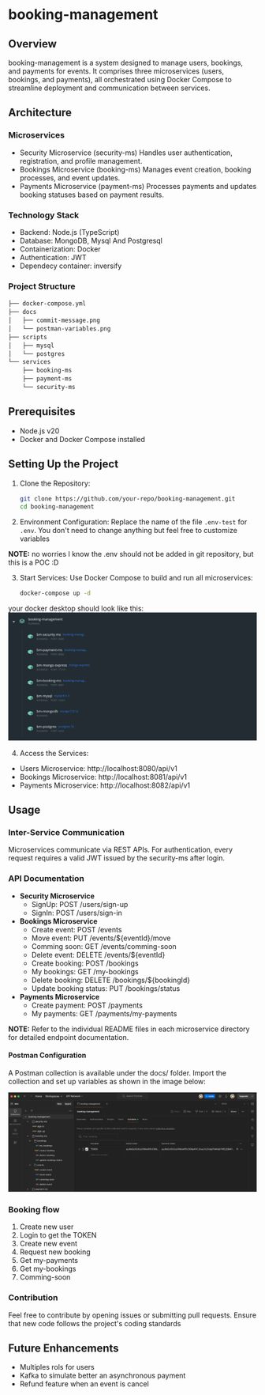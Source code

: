 # booking-management

## Overview
booking-management is a system designed to manage users, bookings, and payments for events. It comprises three microservices (users, bookings, and payments), all orchestrated using Docker Compose to streamline deployment and communication between services.

## Architecture

### Microservices
* Security Microservice (security-ms) Handles user authentication, registration, and profile management.
* Bookings Microservice (booking-ms) Manages event creation, booking processes, and event updates.
* Payments Microservice (payment-ms) Processes payments and updates booking statuses based on payment results.

### Technology Stack
* Backend: Node.js (TypeScript)
* Database: MongoDB, Mysql And Postgresql
* Containerization: Docker
* Authentication: JWT
* Dependecy container: inversify

### Project Structure

```bash
├── docker-compose.yml
├── docs
│   ├── commit-message.png
│   └── postman-variables.png
├── scripts
│   ├── mysql
│   └── postgres
└── services
    ├── booking-ms
    ├── payment-ms
    └── security-ms
```

## Prerequisites
* Node.js v20
* Docker and Docker Compose installed

## Setting Up the Project

1. Clone the Repository:

    ```bash
    git clone https://github.com/your-repo/booking-management.git
    cd booking-management
    ```

2. Environment Configuration:
Replace the name of the file `.env-test` for `.env`. You don't need to change anything but feel free to customize variables

**NOTE:** no worries I know the .env should not be added in git repository, but this is a POC :D

3. Start Services:
Use Docker Compose to build and run all microservices:

    ```bash
    docker-compose up -d
    ```

your docker desktop should look like this:
![docker-compose](./docs/docker-compose.png)

4. Access the Services:

* Users Microservice: http://localhost:8080/api/v1
* Bookings Microservice: http://localhost:8081/api/v1
* Payments Microservice: http://localhost:8082/api/v1

## Usage 

### Inter-Service Communication
Microservices communicate via REST APIs. For authentication, every request requires a valid JWT issued by the security-ms after login.

### API Documentation
* **Security Microservice**
    * SignUp: POST /users/sign-up
    * SignIn: POST /users/sign-in
* **Bookings Microservice**
    * Create event: POST /events
    * Move event: PUT /events/${eventId}/move
    * Comming soon: GET /events/comming-soon
    * Delete event: DELETE /events/${eventId}
    * Create booking: POST /bookings
    * My bookings: GET /my-bookings
    * Delete booking: DELETE /bookings/${bookingId}
    * Update booking status: PUT /bookings/status
* **Payments Microservice**
    * Create payment: POST /payments
    * My payments: GET /payments/my-payments

**NOTE:** Refer to the individual README files in each microservice directory for detailed endpoint documentation.

#### Postman Configuration
A Postman collection is available under the docs/ folder. Import the collection and set up variables as shown in the image below:

![postman-variables](./docs/postman-variables.png)

### Booking flow

1. Create new user
2. Login to get the TOKEN
3. Create new event
4. Request new booking
5. Get my-payments
6. Get my-bookings
7. Comming-soon


### Contribution
Feel free to contribute by opening issues or submitting pull requests. Ensure that new code follows the project's coding standards

## Future Enhancements

* Multiples rols for users
* Kafka to simulate better an asynchronous payment
* Refund feature when an event is cancel
